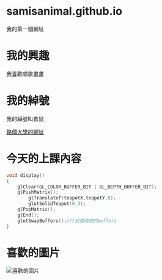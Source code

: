 # samisanimal.github.io
我的第一個網址

我的興趣
=======
我喜歡唱歌畫畫

我的綽號
======
我的綽號叫倉鼠

[銘傳大學的網址](https://web.mcu.edu.tw)

今天的上課內容
==========
```C++
void display()
{
    glClear(GL_COLOR_BUFFER_BIT | GL_DEPTH_BUFFER_BIT);
    glPushMatrix();
        glTranslatef(teapotX,teapotY,0);
        glutSolidTeapot(0.3);
    glPopMatrix();
    glEnd();
    glutSwapBuffers();///交換兩倍的buffers
}
```

喜歡的圖片
========
![喜歡的圖片](https://encrypted-tbn0.gstatic.com/images?q=tbn:ANd9GcShlucm0acXCDSlk3nuBcxRQLRy53HOnH65GA&usqp=CAU)

